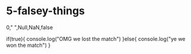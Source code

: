 # 5-falsey-things
0," ",Null,NaN,false

if(true){
 console.log("OMG we lost the match")
}else{
  console.log("ye we won the match")
}
